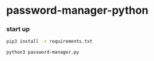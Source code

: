 # password-manager-python

### start up

```sh
pip3 install -r requirements.txt

python3 password-manager.py
```
